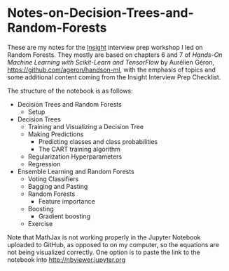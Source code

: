 # Notes-on-Decision-Trees-and-Random-Forests
These are my notes for the [Insight](https://www.insightdata.ai/) interview prep workshop I led on Random Forests. They mostly are based on chapters 6 and 7 of *Hands-On Machine Learning with Scikit-Learn and TensorFlow* by Aur&eacute;lien G&eacute;ron, https://github.com/ageron/handson-ml, with the emphasis of topics and some additional content coming from the Insight Interview Prep Checklist. 

The structure of the notebook is as follows:

- Decision Trees and Random Forests
  - Setup
- Decision Trees
  - Training and Visualizing a Decision Tree
  - Making Predictions
    - Predicting classes and class probabilities
    - The CART training algorithm
  - Regularization Hyperparameters
  - Regression
- Ensemble Learning and Random Forests
  - Voting Classifiers
  - Bagging and Pasting
  - Random Forests
    - Feature importance
  - Boosting
    - Gradient boosting
  - Exercise

Note that MathJax is not working properly in the Jupyter Notebook uploaded to GitHub, as opposed to on my computer, so the equations are not being visualized correctly. One option is to paste the link to the notebook into http://nbviewer.jupyter.org
